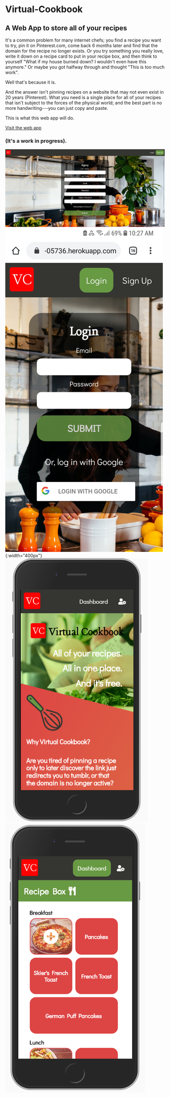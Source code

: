 # Virtual-Cookbook


## A Web App to store all of your recipes

It's a common problem for many internet chefs; you find a recipe you want to try, pin it on Pinterest.com, come back 6 months later and find that the domain for the recipe no longer exists. Or you try something you really love, write it down on a recipe card to put in your recipe box, and then think to yourself "What if my house burned down? I wouldn't even have this anymore." Or maybe you got halfway through and thought "This is too much work".

Well that's because it is.

And the answer isn't pinning recipes on a website that may not even exist in 20 years (Pinterest). What you need is a single place for all of your recipes that isn't subject to the forces of the physical world; and the best part is no more handwriting---you can just copy and paste.

This is what this web app will do.

[Visit the web app](https://glacial-savannah-05736.herokuapp.com/login)

### (It's a work in progress).

![desktop](src/images/desktop.PNG)
![login](src/images/mobileView.jpg){:width="400px"}
![homepage](src/images/mobileView2.PNG)
![dashboard](src/images/mobileView3.PNG)
